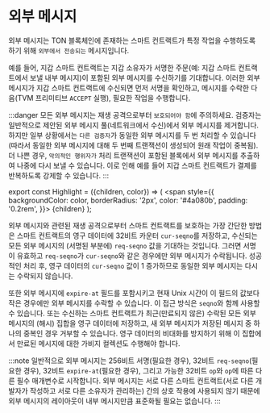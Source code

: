 # 외부 메시지

외부 메시지는 TON 블록체인에 존재하는 스마트 컨트랙트가 특정 작업을 수행하도록 하기 위해 `외부에서 전송되는` 메시지입니다.

예를 들어, 지갑 스마트 컨트랙트는 지갑 소유자가 서명한 주문(예: 지갑 스마트 컨트랙트에서 보낼 내부 메시지)이 포함된 외부 메시지를 수신하기를 기대합니다. 이러한 외부 메시지가 지갑 스마트 컨트랙트에 수신되면 먼저 서명을 확인하고, 메시지를 수락한 다음(TVM 프리미티브 `ACCEPT` 실행), 필요한 작업을 수행합니다.

:::danger
모든 외부 메시지는 재생 공격으로부터 `보호되어야 함`에 주의하세요. 검증자는 일반적으로 제안된 외부 메시지 풀(네트워크에서 수신)에서 외부 메시지를 제거합니다. 하지만 일부 상황에서는 `다른 검증자`가 동일한 외부 메시지를 두 번 처리할 수 있습니다(따라서 동일한 외부 메시지에 대해 두 번째 트랜잭션이 생성되어 원래 작업이 중복됨). 더 나쁜 경우, `악의적인 행위자가` 처리 트랜잭션이 포함된 블록에서 외부 메시지를 추출하여 나중에 다시 보낼 수 있습니다. 이로 인해 예를 들어 지갑 스마트 컨트랙트가 결제를 반복하도록 강제할 수 있습니다.
:::

export const Highlight = ({children, color}) => (
<span
style={{
backgroundColor: color,
borderRadius: '2px',
color: '#4a080b',
padding: '0.2rem',
}}>
{children} </span>
);

<Highlight color="#ffeced">외부 메시지와 관련된 재생 공격으로부터 스마트 컨트랙트를 보호하는 가장 간단한 방법</Highlight>은 스마트 컨트랙트의 영구 데이터에 32비트 카운터 `cur-seqno`를 저장하고, 수신되는 모든 외부 메시지의 (서명된 부분에) `req-seqno` 값을 기대하는 것입니다. 그러면 서명이 유효하고 `req-seqno`가 `cur-seqno`와 같은 경우에만 외부 메시지가 수락됩니다. 성공적인 처리 후, 영구 데이터의 `cur-seqno` 값이 1 증가하므로 <Highlight color="#ffeced">동일한 외부 메시지는 다시는 수락되지 않습니다</Highlight>.

<Highlight color="#ffeced">또한</Highlight> 외부 메시지에 `expire-at` 필드를 포함시키고 현재 Unix 시간이 이 필드의 값보다 작은 경우에만 외부 메시지를 수락할 수 있습니다. 이 접근 방식은 `seqno`와 함께 사용할 수 있습니다. 또는 수신하는 스마트 컨트랙트가 최근(만료되지 않은) 수락된 모든 외부 메시지의 (해시) 집합을 영구 데이터에 저장하고, 새 외부 메시지가 저장된 메시지 중 하나의 중복인 경우 거부할 수 있습니다. 영구 데이터의 비대화를 방지하기 위해 이 집합에서 만료된 메시지에 대한 가비지 컬렉션도 수행해야 합니다.

:::note
일반적으로 외부 메시지는 256비트 서명(필요한 경우), 32비트 `req-seqno`(필요한 경우), 32비트 `expire-at`(필요한 경우), 그리고 가능한 32비트 `op`와 `op`에 따른 다른 필수 매개변수로 시작합니다. 외부 메시지는 서로 다른 스마트 컨트랙트(서로 다른 개발자가 작성하고 서로 다른 소유자가 관리하는) 간의 상호 작용에 사용되지 않기 때문에 외부 메시지의 레이아웃이 내부 메시지만큼 표준화될 필요는 없습니다.
:::
